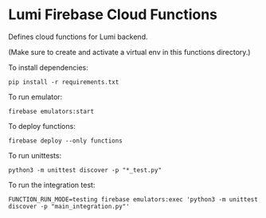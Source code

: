 # Lumi Firebase Cloud Functions

Defines cloud functions for Lumi backend.

(Make sure to create and activate a virtual env in this functions directory.)

To install dependencies:

```
pip install -r requirements.txt
```

To run emulator:

```
firebase emulators:start
```

To deploy functions:

```
firebase deploy --only functions
```

To run unittests:

```
python3 -m unittest discover -p "*_test.py"
```

To run the integration test:

```
FUNCTION_RUN_MODE=testing firebase emulators:exec 'python3 -m unittest discover -p "main_integration.py"'
```
